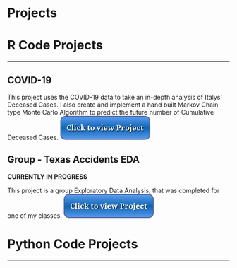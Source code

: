 # Projects
# R Code Projects
------------------------------
## COVID-19
This project uses the COVID-19 data to take an in-depth analysis of Italys' Deceased Cases. I also create and implement a hand built Markov Chain type Monte Carlo Algorithm to predict the future number of Cumulative Deceased Cases.
[![button](button2.png)](covid.html)
## Group - Texas Accidents EDA
**CURRENTLY IN PROGRESS**

This project is a group Exploratory Data Analysis, that was completed for one of my classes.
[![button](button2.png)](accidents.html) 
# Python Code Projects
--------------------------------


